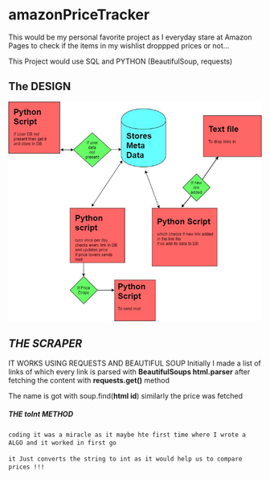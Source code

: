 ﻿# amazonPriceTracker

This would be my personal favorite project as I everyday stare at Amazon Pages to check if the items in my wishlist droppped prices or not...


This Project would use SQL and PYTHON (BeautifulSoup, requests)


## The DESIGN
  
 ![alt text](https://github.com/Rudrava/amazonPriceTracker/blob/master/amazonPriceTracker.jpg?raw=true)


## *THE SCRAPER*
  IT WORKS USING REQUESTS AND BEAUTIFUL SOUP
     Initially I made a list of links of which every link is parsed with **BeautifulSoups html.parser** after fetching the content 
     with **requests.get()** method
       
  The name is got with soup.find(**html id**) similarly the price was fetched
       
   ##### THE toInt *METHOD*  
    coding it was a miracle as it maybe hte first time where I wrote a ALGO and it worked in first go 

    it Just converts the string to int as it would help us to compare prices !!!
